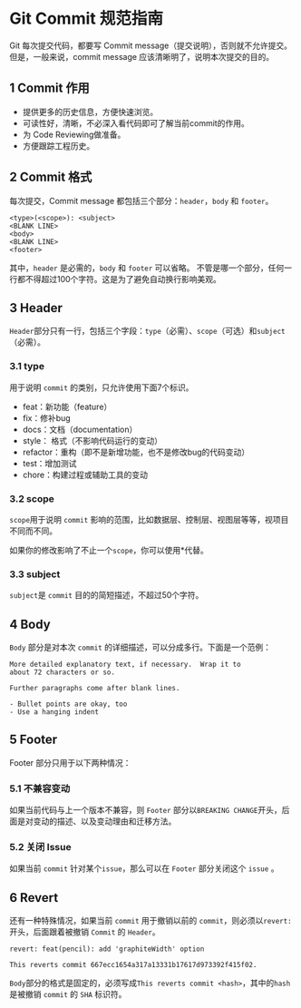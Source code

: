 # Git Commit 规范指南

Git 每次提交代码，都要写 Commit message（提交说明），否则就不允许提交。但是，一般来说，commit message 应该清晰明了，说明本次提交的目的。

## 1 Commit 作用

- 提供更多的历史信息，方便快速浏览。
- 可读性好，清晰，不必深入看代码即可了解当前commit的作用。
- 为 Code Reviewing做准备。
- 方便跟踪工程历史。

## 2 Commit 格式
每次提交，Commit message 都包括三个部分：`header`，`body` 和 `footer`。
``` shell
<type>(<scope>): <subject>
<BLANK LINE>
<body>
<BLANK LINE>
<footer>
```

其中，`header` 是必需的，`body` 和 `footer` 可以省略。
不管是哪一个部分，任何一行都不得超过100个字符。这是为了避免自动换行影响美观。

## 3 Header
`Header`部分只有一行，包括三个字段：`type`（必需）、`scope`（可选）和`subject`（必需）。

### 3.1 type

用于说明 `commit` 的类别，只允许使用下面7个标识。

* feat：新功能（feature）
* fix：修补bug
* docs：文档（documentation）
* style： 格式（不影响代码运行的变动）
* refactor：重构（即不是新增功能，也不是修改bug的代码变动）
* test：增加测试
* chore：构建过程或辅助工具的变动

### 3.2 scope

`scope`用于说明 `commit` 影响的范围，比如数据层、控制层、视图层等等，视项目不同而不同。

如果你的修改影响了不止一个`scope`，你可以使用*代替。

### 3.3 subject

`subject`是 `commit` 目的的简短描述，不超过50个字符。

## 4 Body

`Body` 部分是对本次 `commit` 的详细描述，可以分成多行。下面是一个范例：
```shell
More detailed explanatory text, if necessary.  Wrap it to 
about 72 characters or so. 

Further paragraphs come after blank lines.

- Bullet points are okay, too
- Use a hanging indent
```

## 5 Footer

Footer 部分只用于以下两种情况：

### 5.1 不兼容变动
如果当前代码与上一个版本不兼容，则 `Footer` 部分以`BREAKING CHANGE`开头，后面是对变动的描述、以及变动理由和迁移方法。

### 5.2 关闭 Issue
如果当前 `commit` 针对某个`issue`，那么可以在 `Footer` 部分关闭这个 `issue` 。

## 6 Revert

还有一种特殊情况，如果当前 `commit` 用于撤销以前的 `commit`，则必须以`revert:`开头，后面跟着被撤销 `Commit` 的 `Header`。
```shell
revert: feat(pencil): add 'graphiteWidth' option

This reverts commit 667ecc1654a317a13331b17617d973392f415f02.
```
`Body`部分的格式是固定的，必须写成`This reverts commit <hash>`，其中的`hash`是被撤销 `commit` 的 `SHA` 标识符。